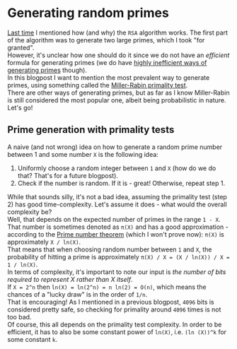 # Generating random primes
[Last time](https://github.com/yo-yo-yo-jbo/rsa_math) I mentioned how (and why) the `RSA` algorithm works. The first part of the algorithm was to generate two large primes, which I took "for granted".  
However, it's unclear how one should do it since we do not have an *efficient* formula for generating primes (we do have [highly inefficient ways of generating primes](https://en.wikipedia.org/wiki/Formula_for_primes) though).  
In this blogpost I want to mention the most prevalent way to generate primes, using something called the [Miller-Rabin primality test](https://en.wikipedia.org/wiki/Miller%E2%80%93Rabin_primality_test).  
There are other ways of generating primes, but as far as I know Miller-Rabin is still considered the most popular one, albeit being probabilistic in nature. Let's go!

## Prime generation with primality tests
A naive (and not wrong) idea on how to generate a random prime number between 1 and some number `X` is the following idea:

1. Uniformly choose a random integer between `1` and `X` (how do we do that? That's for a future blogpost).
2. Check if the number is random. If it is - great! Otherwise, repeat step 1.

While that sounds silly, it's not a bad idea, assuming the primality test (step 2) has good time-complexity. Let's assume it does - what would the overall complexity be?  
Well, that depends on the expected number of primes in the range `1 - X`. That number is sometimes denoted as `π(X)` and has a good approximation - according to the [Prime number theorem](https://en.wikipedia.org/wiki/Prime_number_theorem) (which I won't prove now): `π(X)` is approximately `X / ln(X)`.  
That means that when choosing random number between `1` and `X`, the probability of hitting a prime is approximately `π(X) / X = (X / ln(X)) / X = 1 / ln(X)`.  
In terms of complexity, it's important to note our input is *the number of bits required to represent X rather than X itself*.  
If `X = 2^n` then `ln(X) = ln(2^n) = n ln(2) = O(n)`, which means the chances of a "lucky draw" is in the order of `1/n`.  
That is encouraging! As I mentioned in a previous blogpost, `4096` bits is considered pretty safe, so checking for primality around `4096` times is not too bad.  
Of course, this all depends on the primality test complexity. In order to be efficient, it has to also be some constant power of `ln(X)`, i.e. `(ln (X))^k` for some constant `k`.
